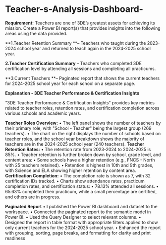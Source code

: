 # Teacher-s-Analysis-Dashboard-

**Requirement:**
Teachers are one of 3DE’s greatest assets for achieving its mission. Create a Power BI
report(s) that provides insights into the following areas using the data provided.

**1.Teacher Retention Summary **– Teachers who taught during the 2023-2024 school
year and returned to teach again in the 2024-2025 school year.

**2.Teacher Certification Summary** – Teachers who completed 3DE certification level by
attending all sessions and completing all practicums.

**3.Current Teachers **– Paginated report that shows the current teachers for 2024-2025
school year for each school on a separate page.

**Explanation - 3DE Teacher Performance & Certification Insights**

"3DE Teacher Performance & Certification Insights" provides key metrics related to teacher roles, retention rates, and certification completion across various schools and academic years.
 
**Teacher Roles Overview:**
• The left panel shows the number of teachers by their primary role, with "School - Teacher" being the largest group (269 teachers).
• The chart on the right displays the number of schools based on teacher roles, and the school year breakdown shows the majority of teachers are in the 2024-2025 school year (240 teachers).
**Teacher Retention Rates:**
• The retention rate from 2023-2024 to 2024-2025 is 85%.
• Teacher retention is further broken down by school, grade level, and content area:
• Some schools have a higher retention (e.g., FNCS - North with 25 teachers retained).
• Retention is highest in 10th and 9th grades, with Science and ELA showing higher retention by content area.
**Certification Completion:**
• The completion rate is shown as 7, with 32 certification IDs tracked.
• Charts show attendance rates, practicum completion rates, and certification status:
• 78.13% attended all sessions.
• 65.63% completed their practicum, while a small percentage are certified, and others are in progress.
 
**Paginated Report**
• I published the Power BI dashboard and dataset to the workspace.
• Connected the paginated report to the semantic model in Power BI.
• Used the Query Designer to select relevant columns.
• Designed the report in table format with appropriate filters applied to show only current teachers for the 2024-2025 school year.
• Enhanced the report with grouping, sorting, page breaks, and formatting for clarity and print readiness
 
